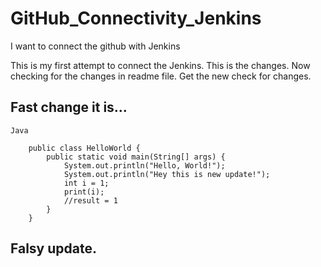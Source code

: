 # GitHub_Connectivity_Jenkins
I want to connect the github with Jenkins

This is my first attempt to connect the Jenkins.
This is the changes.
Now checking for the changes in readme file.
Get the new check for changes.

## Fast change it is...
```
Java

    public class HelloWorld {
        public static void main(String[] args) {
            System.out.println("Hello, World!");
            System.out.println("Hey this is new update!");
            int i = 1;
            print(i);
            //result = 1
        }
    }
```
## Falsy update.